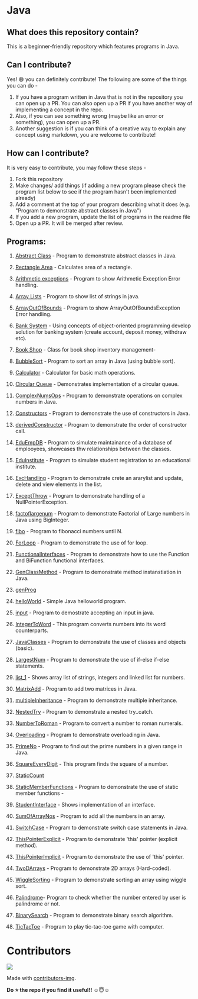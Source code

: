 # Java
## What does this repository contain?
This is a beginner-friendly repository which features programs in Java.

## Can I contribute?
Yes! :smile: you can definitely contribute!
The following are some of the things you can do - 
1. If you have a program written in Java that is not in the repository you can open up a PR. You can also open up a PR if you have another way of implementing a concept in the repo.
2. Also, if you can see something wrong (maybe like an error or something), you can open up a PR.
3. Another suggestion is if you can think of a creative way to explain any concept using markdown, you are welcome to contribute!

## How can I contribute?
It is very easy to contribute, you may follow these steps - 
1. Fork this repository
2. Make changes/ add things (if adding a new program please check the program list below to see if the program hasn't been implemented already)
3. Add a comment at the top of your program describing what it does (e.g. "Program to demonstrate abstract classes in Java")
4. If you add a new program, update the list of programs in the readme file
5. Open up a PR. It will be merged after review.

## Programs:
1. [Abstract Class](https://github.com/PrajaktaSathe/Java/blob/main/Programs/abstractClass.java) - Program to demonstrate abstract classes in Java.
2. [Rectangle Area](https://github.com/PrajaktaSathe/Java/blob/main/Programs/areaRect.java) - Calculates area of a rectangle.
3. [Arithmetic exceptions](https://github.com/PrajaktaSathe/Java/blob/main/Programs/arithExceptions.java) - Program to show Arithmetic Exception Error handling.
4. [Array Lists](https://github.com/PrajaktaSathe/Java/blob/main/Programs/arrayLists.java) - Program to show list of strings in java.
5. [ArrayOutOfBounds](https://github.com/PrajaktaSathe/Java/blob/main/Programs/arrayOutOfBounds.java) - Program to show ArrayOutOfBoundsException Error handling.
6. [Bank System](https://github.com/PrajaktaSathe/Java/blob/main/Programs/bankSystem.java) - Using concepts of object-oriented programming develop solution for banking system (create account, deposit money, withdraw etc).
7. [Book Shop](https://github.com/PrajaktaSathe/Java/blob/main/Programs/bookShop.java) - Class for book shop inventory management-
8. [BubbleSort]((https://github.com/PrajaktaSathe/Java/blob/main/Programs/BubbleSort.java)) - Program to sort an array in Java (using bubble sort).
9. [Calculator](https://github.com/PrajaktaSathe/Java/blob/main/Programs/Calculator.java) - Calculator for basic math operations.
10. [Circular Queue](https://github.com/PrajaktaSathe/Java/blob/main/Programs/Circular_Queue.java) - Demonstrates implementation of a circular queue.

11. [ComplexNumsOps](https://github.com/PrajaktaSathe/Java/blob/main/Programs/ComplexNumsOps.java) - Program to demonstrate operations on complex numbers in Java.
12. [Constructors](https://github.com/PrajaktaSathe/Java/blob/main/Programs/constructors.java) - Program to demonstrate the use of constructors in Java.
13. [derivedConstructor](https://github.com/PrajaktaSathe/Java/blob/main/Programs/derivedConstructor.java) - Program to demonstrate the order of constructor call.
14. [EduEmpDB](https://github.com/PrajaktaSathe/Java/blob/main/Programs/eduEmpDB.java) - Program to simulate maintainance of a database of emplooyees, showcases thw relationships between the classes.
15. [EduInstitute](https://github.com/PrajaktaSathe/Java/blob/main/Programs/eduInstitute.java) - Program to simulate student registration to an educational institute.
16. [ExcHandling](https://github.com/PrajaktaSathe/Java/blob/main/Programs/excHandling.java) - Program to demonstrate crete an ararylist and update, delete and view elements in the list.
17. [ExceptThrow](https://github.com/PrajaktaSathe/Java/blob/main/Programs/excThrow.java) - Program to demonstrate handling of a NullPointerException.
18. [factoflargenum](https://github.com/PrajaktaSathe/Java/blob/main/Programs/factoflargenum.java) - Program to demonstrate Factorial of Large numbers in Java using BigInteger.
19. [fibo](https://github.com/PrajaktaSathe/Java/blob/main/Programs/fibo.java) - Program to fibonacci numbers until N.
20. [ForLoop](https://github.com/PrajaktaSathe/Java/blob/main/Programs/ForLoop.java) - Program to demonstrate the use of for loop.

21. [FunctionalInterfaces](https://github.com/PrajaktaSathe/Java/blob/main/Programs/FunctionalInterfaces.java) - Program to demonstrate how to use the Function and BiFunction functional interfaces.
22. [GenClassMethod](https://github.com/PrajaktaSathe/Java/blob/main/Programs/GenClassMethod.java) - Program to demonstrate method instanstiation in Java.
23. [genProg](https://github.com/PrajaktaSathe/Java/blob/main/Programs/genProg.java)
24. [helloWorld](https://github.com/PrajaktaSathe/Java/blob/main/Programs/helloWorld.java) - Simple Java helloworld program.
25. [input](https://github.com/PrajaktaSathe/Java/blob/main/Programs/input.java) - Program to demostrate accepting an input in java.
26. [IntegerToWord](https://github.com/PrajaktaSathe/Java/blob/main/Programs/IntegerToWord.java) - This program converts numbers into its word counterparts.
27. [JavaClasses](https://github.com/PrajaktaSathe/Java/blob/main/Programs/JavaClasses.java) - Program to demonstrate the use of classes and objects (basic).
28. [LargestNum](https://github.com/PrajaktaSathe/Java/blob/main/Programs/largestNum.java) - Program to demonstrate the use of if-else if-else statements.
29. [list_1](https://github.com/PrajaktaSathe/Java/blob/main/Programs/list_1.java) - Shows array list of strings, integers and linked list for numbers.
30. [MatrixAdd](https://github.com/PrajaktaSathe/Java/blob/main/Programs/MatrixAdd.java) - Program to add two matrices in Java.

31. [multipleInheritance](https://github.com/PrajaktaSathe/Java/blob/main/Programs/MultipleInheritance.java) - Program to demonstrate multiple inheritance.
32. [NestedTry](https://github.com/PrajaktaSathe/Java/blob/main/Programs/GenClassMethod.java) - Program to demonstrate a nested try..catch.
33. [NumberToRoman](https://github.com/PrajaktaSathe/Java/blob/main/Programs/NumberToRoman.java) - Program to convert a number to roman numerals.
34. [Overloading](https://github.com/PrajaktaSathe/Java/blob/main/Programs/overloading.java) - Program to demonstrate overloading in Java.
35. [PrimeNo](https://github.com/PrajaktaSathe/Java/blob/main/Programs/primeNumbers.java) - Program to find out the prime numbers in a given range in Java.
36. [SquareEveryDigit](https://github.com/PrajaktaSathe/Java/blob/main/Programs/SquareEveryDigit.java) - This program finds the square of a number.
37. [StaticCount](https://github.com/PrajaktaSathe/Java/blob/main/Programs/StaticCount.java)
38. [StaticMemberFunctions](https://github.com/PrajaktaSathe/Java/blob/main/Programs/StaticMemberFunctions.java) - Program to demonstrate the use of static member functions -
39. [StudentInterface](https://github.com/PrajaktaSathe/Java/blob/main/Programs/StudentInterface.java) - Shows implementation of an interface.
40. [SumOfArrayNos](https://github.com/PrajaktaSathe/Java/blob/main/Programs/SumOfArrayNos.java) - Program to add all the numbers in an array.

41. [SwitchCase](https://github.com/PrajaktaSathe/Java/blob/main/Programs/SwitchCase.java) - Program to demonstrate switch case statements in Java.
42. [ThisPointerExplicit](https://github.com/PrajaktaSathe/Java/blob/main/Programs/ThisPointerExplicit.java) - Program to demonstrate 'this' pointer (explicit method).  
43. [ThisPointerImplicit](https://github.com/PrajaktaSathe/Java/blob/main/Programs/ThisPointerImplicit.java) - Program to demonstrate the use of 'this' pointer.
44. [TwoDArrays](https://github.com/PrajaktaSathe/Java/blob/main/Programs/TwoDArrays.java) - Program to demonstrate 2D arrays (Hard-coded).
45. [WiggleSorting](https://github.com/PrajaktaSathe/Java/blob/main/Programs/WiggleSorting.java) - Program to demonstrate sorting an array using wiggle sort.
46. [Palindrome](https://github.com/PrajaktaSathe/Java/blob/main/Programs/Palindrome.java)- Program to check whether the number entered by user is palindrome or not.
47. [BinarySearch](https://github.com/PrajaktaSathe/Java/blob/main/Programs/BinarySearch.java) - Program to demonstrate binary search algorithm.
48. [TicTacToe](https://github.com/PrajaktaSathe/Java/blob/main/Programs/TicTacToe.java) - Program to play tic-tac-toe game with computer.

# Contributors

<a href="https://github.com/PrajaktaSathe/Java/graphs/contributors">
  <img src="https://contrib.rocks/image?repo=PrajaktaSathe/Java" />
</a>

Made with [contributors-img](https://contrib.rocks).

**Do ⭐ the repo if you find it useful!!** ☺😇☺ 

